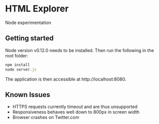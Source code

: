 # HTML Explorer

  Node experimentation

## Getting started

  Node version v0.12.0 needs to be installed. Then run the following in the root folder:

```js
npm install
node server.js
```
  The application is then accessible at http://localhost:8080.

## Known Issues
  - HTTPS requests currently timeout and are thus unsupported
  - Responsiveness behaves well down to 800px in screen width
  - Browser crashes on Twitter.com


